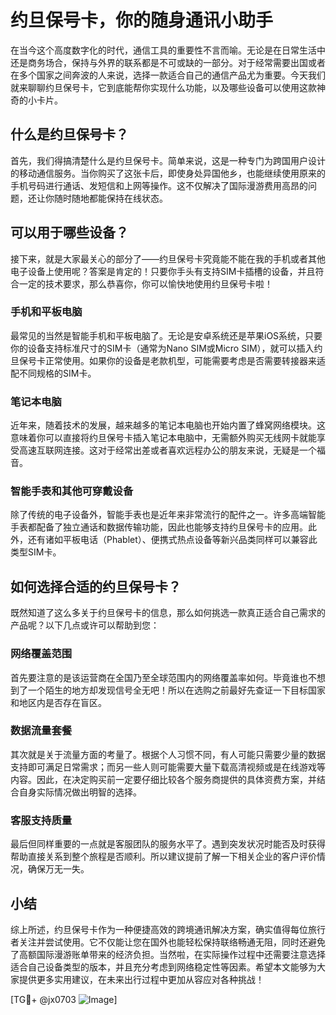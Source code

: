 # 约旦保号卡，你的随身通讯小助手

在当今这个高度数字化的时代，通信工具的重要性不言而喻。无论是在日常生活中还是商务场合，保持与外界的联系都是不可或缺的一部分。对于经常需要出国或者在多个国家之间奔波的人来说，选择一款适合自己的通信产品尤为重要。今天我们就来聊聊约旦保号卡，它到底能帮你实现什么功能，以及哪些设备可以使用这款神奇的小卡片。

## 什么是约旦保号卡？

首先，我们得搞清楚什么是约旦保号卡。简单来说，这是一种专门为跨国用户设计的移动通信服务。当你购买了这张卡后，即使身处异国他乡，也能继续使用原来的手机号码进行通话、发短信和上网等操作。这不仅解决了国际漫游费用高昂的问题，还让你随时随地都能保持在线状态。

## 可以用于哪些设备？

接下来，就是大家最关心的部分了——约旦保号卡究竟能不能在我的手机或者其他电子设备上使用呢？答案是肯定的！只要你手头有支持SIM卡插槽的设备，并且符合一定的技术要求，那么恭喜你，你可以愉快地使用约旦保号卡啦！

### 手机和平板电脑

最常见的当然是智能手机和平板电脑了。无论是安卓系统还是苹果iOS系统，只要你的设备支持标准尺寸的SIM卡（通常为Nano SIM或Micro SIM），就可以插入约旦保号卡正常使用。如果你的设备是老款机型，可能需要考虑是否需要转接器来适配不同规格的SIM卡。

### 笔记本电脑

近年来，随着技术的发展，越来越多的笔记本电脑也开始内置了蜂窝网络模块。这意味着你可以直接将约旦保号卡插入笔记本电脑中，无需额外购买无线网卡就能享受高速互联网连接。这对于经常出差或者喜欢远程办公的朋友来说，无疑是一个福音。

### 智能手表和其他可穿戴设备

除了传统的电子设备外，智能手表也是近年来非常流行的配件之一。许多高端智能手表都配备了独立通话和数据传输功能，因此也能够支持约旦保号卡的应用。此外，还有诸如平板电话（Phablet）、便携式热点设备等新兴品类同样可以兼容此类型SIM卡。

## 如何选择合适的约旦保号卡？

既然知道了这么多关于约旦保号卡的信息，那么如何挑选一款真正适合自己需求的产品呢？以下几点或许可以帮助到您：

### 网络覆盖范围

首先要注意的是该运营商在全国乃至全球范围内的网络覆盖率如何。毕竟谁也不想到了一个陌生的地方却发现信号全无吧！所以在选购之前最好先查证一下目标国家和地区内是否存在盲区。

### 数据流量套餐

其次就是关于流量方面的考量了。根据个人习惯不同，有人可能只需要少量的数据支持即可满足日常需求；而另一些人则可能需要大量下载高清视频或是在线游戏等内容。因此，在决定购买前一定要仔细比较各个服务商提供的具体资费方案，并结合自身实际情况做出明智的选择。

### 客服支持质量

最后但同样重要的一点就是客服团队的服务水平了。遇到突发状况时能否及时获得帮助直接关系到整个旅程是否顺利。所以建议提前了解一下相关企业的客户评价情况，确保万无一失。

## 小结

综上所述，约旦保号卡作为一种便捷高效的跨境通讯解决方案，确实值得每位旅行者关注并尝试使用。它不仅能让您在国外也能轻松保持联络畅通无阻，同时还避免了高额国际漫游账单带来的经济负担。当然啦，在实际操作过程中还需要注意选择适合自己设备类型的版本，并且充分考虑到网络稳定性等因素。希望本文能够为大家提供更多实用建议，在未来出行过程中更加从容应对各种挑战！

[TG💪+ @jx0703 ![Image](https://github.com/user-attachments/assets/dbca1d08-cadb-493c-b0ec-ad6f7a83f270)]